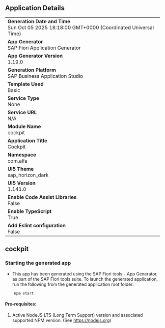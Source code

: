 ## Application Details
|               |
| ------------- |
|**Generation Date and Time**<br>Sun Oct 05 2025 18:18:00 GMT+0000 (Coordinated Universal Time)|
|**App Generator**<br>SAP Fiori Application Generator|
|**App Generator Version**<br>1.19.0|
|**Generation Platform**<br>SAP Business Application Studio|
|**Template Used**<br>Basic|
|**Service Type**<br>None|
|**Service URL**<br>N/A|
|**Module Name**<br>cockpit|
|**Application Title**<br>Cockpit|
|**Namespace**<br>com.alfa|
|**UI5 Theme**<br>sap_horizon_dark|
|**UI5 Version**<br>1.141.0|
|**Enable Code Assist Libraries**<br>False|
|**Enable TypeScript**<br>True|
|**Add Eslint configuration**<br>False|

## cockpit



### Starting the generated app

-   This app has been generated using the SAP Fiori tools - App Generator, as part of the SAP Fiori tools suite.  To launch the generated application, run the following from the generated application root folder:

```
    npm start
```

#### Pre-requisites:

1. Active NodeJS LTS (Long Term Support) version and associated supported NPM version.  (See https://nodejs.org)


